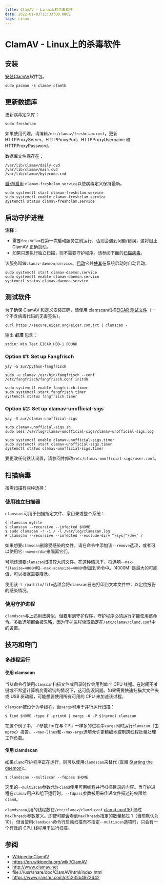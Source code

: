 ```yaml
---
title: ClamAV - Linux上的杀毒软件
date: 2022-01-03T15:33:00.000Z
tags: Linux
---
```


# ClamAV - Linux上的杀毒软件

## 安装

[安装](https://wiki.archlinux.org/title/Install)[ClamAV](https://archlinux.org/packages/?name=clamav)软件包。

```
sudo pacman -S clamav clamtk
```

## 更新数据库
更新病毒定义库：

<!-- more -->
```
sudo freshclam

```

如果使用代理，请编辑`/etc/clamav/freshclam.conf`，更新 HTTPProxyServer、HTTPProxyPort、HTTPProxyUsername 和 HTTPProxyPassword。

数据库文件保存在：

```
/var/lib/clamav/daily.cvd
/var/lib/clamav/main.cvd
/var/lib/clamav/bytecode.cvd
```

[启动/启用](https://wiki.archlinux.org/title/Start/enable) `clamav-freshclam.service`以使病毒定义保持最新。

```
sudo systemctl start clamav-freshclam.service
sudo systemctl enable clamav-freshclam.service
systemctl status clamav-freshclam.service
```

## 启动守护进程

**注释：**

-   需要`freshclam`在第一次启动服务之前运行，否则会遇到问题/错误，这将阻止 ClamAV 正确启动。
-   如果只想执行独立扫描，则不需要守护程序。请参阅下面的[扫描病毒](https://wiki.archlinux.org/title/ClamAV#Scan_for_viruses)。

该服务叫做`clamav-daemon.service`。[启动](https://wiki.archlinux.org/title/Start)它并[使其](https://wiki.archlinux.org/title/Enable )在系统启动时自动启动。

```
sudo systemctl start clamav-daemon.service
sudo systemctl enable clamav-daemon.service
systemctl status clamav-daemon.service
```

## 测试软件

为了确保 ClamAV 和定义安装正确，请使用 clamscan扫描[EICAR 测试文件](http://2016.eicar.org/86-0-Intended-use.html)（一个不含病毒代码的无害签名）。

```
curl https://secure.eicar.org/eicar.com.txt | clamscan -
```

输出 **必须** 包含：
```
stdin: Win.Test.EICAR_HDB-1 FOUND
```

### Option #1: Set up Fangfrisch
```
yay -S aur/python-fangfrisch
```

```
sudo -u clamav /usr/bin/fangfrisch --conf /etc/fangfrisch/fangfrisch.conf initdb

sudo systemctl enable fangfrisch.timer
sudo systemctl start fangfrisch.timer
systemctl status fangfrisch.timer
```

### Option #2: Set up clamav-unofficial-sigs
```
yay -S aur/clamav-unofficial-sigs
```

```
sudo clamav-unofficial-sigs.sh
sudo less /var/log/clamav-unofficial-sigs/clamav-unofficial-sigs.log
```

```
sudo systemctl enable clamav-unofficial-sigs.timer
sudo systemctl start clamav-unofficial-sigs.timer
systemctl status clamav-unofficial-sigs.timer
```

要更改任何默认设置，请参阅并修改`/etc/clamav-unofficial-sigs/user.conf`。

## 扫描病毒

按需扫描有两种选择：

### 使用独立扫描器

`clamscan` 可用于扫描指定文件、家目录或整个系统：

```
$ clamscan myfile
$ clamscan --recursive --infected $HOME
$ sudo clamscan -r -i / -l /var/log/clamscan.log
# clamscan --recursive --infected --exclude-dir='^/sys|^/dev' /
```

如果想要`clamscan`删除受感染的文件，请在命令中添加该`--remove`选项，或者可以使用它`--move=/dir`来隔离它们。

可能还想要`clamscan`扫描较大的文件。在这种情况下，将选项`--max-filesize=4000M`和`--max-scansize=4000M`附加到命令中。'4000M' 是最大的可能值，可以根据需要降低。

使用该`-l /path/to/file`选项会将`clamscan`日志打印到文本文件中，以定位报告的感染情况。

### 使用守护进程

`clamdscan`与上述用法类似，但要用到守护程序，守护程序必须运行才能使用该命令。多数选项都会被忽略，因为守护进程读取指定在`/etc/clamav/clamd.conf`中的设置。





## 技巧和窍门

### 多线程运行

#### 使用 clamscan

当从命令行使用`clamscan`扫描文件或目录时仅会用到单个 CPU 线程。在时间不关键或不希望计算机变得迟钝的情况下，这可能没问题。如果需要快速扫描大文件夹或 USB 驱动器，可能想要使用所有可用的 CPU 来加速该过程。

`clamscan`被设计为单线程，而`xargs`可用于并行运行扫描：

```
$ find $HOME -type f -print0 | xargs -0 -P $(nproc) clamscan 
```

在这个例子中，`-P`参数 for在与 CPU 一样多的进程中`xargs`同时运行`clamscan`（由`nproc`）报告。`--max-lines`和`--max-args`选项允许更精细地控制跨线程批量处理工作负载。

#### 使用 clamdscan

如果`clamd`守护程序正在运行，则可以使用`clamdscan`来替代 (查阅 [Starting the daemon](https://wiki.archlinux.org/title/ClamAV#Starting_the_daemon)):。

```
$ clamdscan --multiscan --fdpass $HOME
```

这里的`--multiscan`参数允许`clamd`使用可用线程并行扫描目录的内容。当守护进程在`clamav`用户和组下运行时，`--fdpass`参数被用来传递文件描述符权限给 `clamd`。

`clamdscan`可用的线程数在`/etc/clamav/clamd.conf` [clamd.conf(5)](https://man.archlinux.org/man/clamd.conf.5) 通过`MaxThreads`参数定义。即使可能会看到`MaxThreads`指定的数量超过 1（当前默认为 10），但当使用`clamdscan`命令行启动扫描而不指定`--multiscan`选项时，只会有一个有效的 CPU 线程用于进行扫描。


## 参阅

-   [Wikipedia:ClamAV](https://en.wikipedia.org/wiki/ClamAV "wikipedia:ClamAV")
- https://en.wikipedia.org/wiki/ClamAV
- http://www.clamav.net
- file:///usr/share/doc/ClamAV/html/index.html
- https://www.jianshu.com/p/5235b4972442

